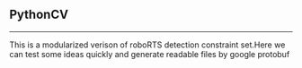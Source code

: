 ## PythonCV
---
This is a modularized verison of roboRTS detection constraint set.Here we can test some ideas quickly and generate readable files by google protobuf


